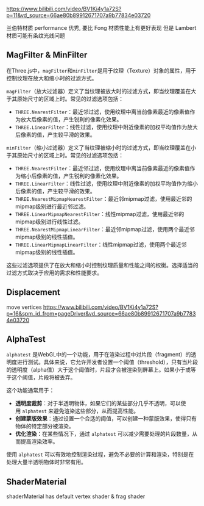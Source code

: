 https://www.bilibili.com/video/BV1Ki4y1a72S?p=11&vd_source=66ae80b89912671707a9b77834e03720

兰伯特材质 performance 优秀,  要比 Fong 材质性能上有更好表现
但是 Lambert 材质可能有条纹光线问题



## MagFilter & MinFilter
在Three.js中，`magFilter`和`minFilter`是用于纹理（Texture）对象的属性，用于控制纹理在放大和缩小时的过滤方式。

`magFilter`（放大过滤器）定义了当纹理被放大时的过滤方式，即当纹理覆盖在大于其原始尺寸的区域上时。常见的过滤选项包括：

- `THREE.NearestFilter`：最近邻过滤，使用纹理中离当前像素最近的像素值作为放大后像素的值，产生锐利的像素化效果。
- `THREE.LinearFilter`：线性过滤，使用纹理中附近像素的加权平均值作为放大后像素的值，产生较平滑的效果。

`minFilter`（缩小过滤器）定义了当纹理被缩小时的过滤方式，即当纹理覆盖在小于其原始尺寸的区域上时。常见的过滤选项包括：

- `THREE.NearestFilter`：最近邻过滤，使用纹理中离当前像素最近的像素值作为缩小后像素的值，产生锐利的像素化效果。
- `THREE.LinearFilter`：线性过滤，使用纹理中附近像素的加权平均值作为缩小后像素的值，产生较平滑的效果。
- `THREE.NearestMipmapNearestFilter`：最近邻mipmap过滤，使用最近邻的mipmap级别进行最近邻过滤。
- `THREE.LinearMipmapNearestFilter`：线性mipmap过滤，使用最近邻的mipmap级别进行线性过滤。
- `THREE.NearestMipmapLinearFilter`：最近邻mipmap过滤，使用两个最近邻mipmap级别的线性插值。
- `THREE.LinearMipmapLinearFilter`：线性mipmap过滤，使用两个最近邻mipmap级别的线性插值。

这些过滤选项提供了在放大和缩小时控制纹理质量和性能之间的权衡。选择适当的过滤方式取决于应用的需求和性能要求。


## Displacement
move vertices
https://www.bilibili.com/video/BV1Ki4y1a72S?p=16&spm_id_from=pageDriver&vd_source=66ae80b89912671707a9b77834e03720


## AlphaTest

`alphatest` 是WebGL中的一个功能，用于在渲染过程中对片段（fragment）的透明度进行测试。具体来说，它允许开发者设置一个阈值（threshold），只有当片段的透明度（alpha值）大于这个阈值时，片段才会被渲染到屏幕上。如果小于或等于这个阈值，片段将被丢弃。

这个功能通常用于：

- **透明度裁剪**：对于半透明物体，如果它们的某些部分几乎不透明，可以使用 `alphatest` 来避免渲染这些部分，从而提高性能。
- **创建蒙版效果**：通过设置一个合适的阈值，可以创建一种蒙版效果，使得只有物体的特定部分被渲染。
- **优化渲染**：在某些情况下，通过 `alphatest` 可以减少需要处理的片段数量，从而提高渲染效率。

使用 `alphatest` 可以有效地控制渲染过程，避免不必要的计算和渲染，特别是在处理大量半透明物体时非常有用。


## ShaderMaterial

shaderMaterial has default vertex shader & frag shader